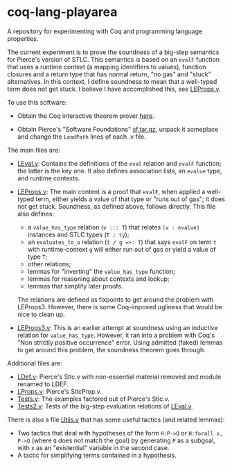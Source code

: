 # coq-lang-playarea
A repository for experimenting with Coq and programming language properties.

The current experiment is to prove the soundness of a big-step semantics for Pierce's
version of STLC.  This semantics is based on an `evalF` function that uses a
runtime context (a mapping identifiers to values), function closures and a
return type that has normal return, "no gas" and "stuck" alternatives.  In this
context, I define soundness to mean that a well-typed term does not get stuck.
I believe I have accomplished this, see [LEProps.v](LEProps.v).

To use this software:

- Obtain the Coq interactive theorem prover [here](https://coq.inria.fr/download).

- Obtain Pierce's "Software Foundations" 
	[sf.tar.qz](http://www.seas.upenn.edu/~bcpierce/sf/current/sf.tar.gz),
	unpack it someplace and change the `LoadPath` lines of each .v file.

The main files are:

- [LEval.v](LEval.v): Contains the definitions of the `eval` relation and `evalF` function;
	the latter is the key one. It also defines association lists, an `evalue` type, 
	and runtime contexts.

- [LEProps.v](LEProps.v): The main content is a proof that `evalF`, 
	when applied a well-typed term, either yields a value of that type 
	or "runs out of gas"; it does not get stuck.  Soundness, as defined above, follows directly.
	This file also defines:
	- a `value_has_type` relation (`v ::: T`) that relates `(v : evalue)` instances 
		and STLC types (`T : ty`);
	- an `evaluates_to_a` relation (`t / g =>: T`) that says `evalF` on term `t` 
		with runtime-context `g` will either run out of gas or yield a value of type `T`;
	- other relations;
	- lemmas for "inverting" the `value_has_type` function;
	- lemmas for reasoning about contexts and lookup;
	- lemmas that simplify later proofs.
	
	The relations are defined as fixpoints to get around the problem with LEProps3.
	However, there is some Coq-imposed ugliness that would be nice to clean up.

- [LEProps3.v](LEProps3.v): This is an earlier attempt at soundness using an inductive 
	relation for `value_has_type`. However, it ran into a problem with Coq's 
	"Non strictly positive occurrence" error.  Using admitted (faked) lemmas to get around this
	problem, the soundness theorem goes through.  

Additional files are:

- [LDef.v](LDef.v): Pierce's Stlc.v with non-essential material removed and module renamed to LDEF.
- [LProps.v](LProps.v): Pierce's StlcProp.v.
- [Tests.v](Tests.v): The examples factored out of Pierce's Stlc.v.
- [Tests2.v](Tests2.v): Tests of the big-step evaluation relations of [LEval.v](LEval.v).

There is also a file [Utils.v](Utils.v) that has some useful tactics (and related lemmas):

- Two tactics that deal with hypotheses of the form `H:P->Q` or `H:forall x, P->Q` 
	(where `Q` does not match the goal) by generating `P` as a subgoal, with `x` as an
	"existential" variable in the second case.
- A tactic for simplifying terms contained in a hypothesis.
